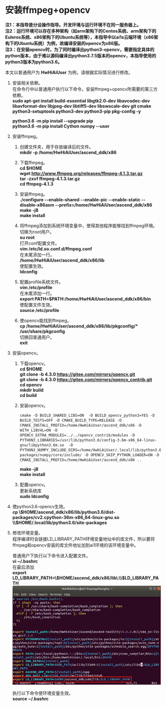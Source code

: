 # 安装ffmpeg+opencv<a name="ZH-CN_TOPIC_0228768065"></a>
**注1：本指导是分设操作指导。开发环境与运行环境不在同一服务器上。**   
**注2：运行环境可以存在多种架构（如arm架构下的Centos系统、arm架构下的Euleros系统、x86架构下的Ubuntu系统等），本指导中以ai1s云端环境（x86架构下的Ubuntu系统）为例，故编译安装的opencv为x86版。**  
**注3：在安装opencv时，为了同时编译出python3-opencv，需要指定具体的python版本，由于难以源码编译出python3.7.5版本的opencv，本指导使用的python3版本为python3.6。**
  
本文以普通用户为 **HwHiAiUser** 为例，请根据实际情况进行修改。  

1.  安装相关依赖。  
    在命令行中以普通用户执行以下命令，安装ffmpeg+opencv所需要的第三方依赖。  
    **sudo apt-get install build-essential libgtk2.0-dev libavcodec-dev libavformat-dev libjpeg-dev libtiff5-dev libswscale-dev git cmake  python3-setuptools python3-dev python3-pip pkg-config -y**  

    **python3.6 -m pip install --upgrade pip**  
    **python3.6 -m pip install Cython numpy --user**

2.  安装ffmpeg。  
    1. 创建文件夹，用于存放编译后的文件。  
        **mkdir -p /home/HwHiAiUser/ascend_ddk/x86**

    2. 下载ffmpeg。  
        **cd $HOME**  
        **wget http://www.ffmpeg.org/releases/ffmpeg-4.1.3.tar.gz**  
        **tar -zxvf ffmpeg-4.1.3.tar.gz**  
        **cd ffmpeg-4.1.3**

    3. 安装ffmpeg。  
        **./configure --enable-shared --enable-pic --enable-static --disable-x86asm  --prefix=/home/HwHiAiUser/ascend_ddk/x86**  
        **make -j8**    
        **make install**

    4. 将ffmpeg添加到系统环境变量中，使得其他程序能够找到ffmpeg环境。  
        切换为root用户。  
        **su root**  
        打开conf配置文件。  
        **vim /etc/ld.so.conf.d/ffmpeg.conf**  
        在末尾添加一行。  
        **/home/HwHiAiUser/ascend_ddk/x86/lib**  
        使配置生效。  
        **ldconfig**   

    5. 配置profile系统文件。  
        **vim /etc/profile**  
        在末尾添加一行。  
        **export PATH=$PATH:/home/HwHiAiUser/ascend_ddk/x86/bin**  
        使配置文件生效。  
        **source /etc/profile**  
    
    6. 使opencv能找到ffmpeg。  
        **cp /home/HwHiAiUser/ascend_ddk/x86/lib/pkgconfig/\* /usr/share/pkgconfig**  
       切换回普通用户。  
        **exit**

3.  安装opencv。  
    1.  下载opencv。  
        **cd \$HOME**    
        **git clone -b 4.3.0 https://gitee.com/mirrors/opencv.git**  
        **git clone -b 4.3.0 https://gitee.com/mirrors/opencv_contrib.git**   
        **cd opencv**  
        **mkdir build**  
        **cd build**  

    2.  安装opencv。  
        ```
        cmake -D BUILD_SHARED_LIBS=ON  -D BUILD_opencv_python3=YES -D BUILD_TESTS=OFF -D CMAKE_BUILD_TYPE=RELEASE -D  CMAKE_INSTALL_PREFIX=/home/HwHiAiUser/ascend_ddk/x86 -D WITH_LIBV4L=ON -D OPENCV_EXTRA_MODULES=../../opencv_contrib/modules -D PYTHON3_LIBRARIES=/usr/lib/python3.6/config-3.6m-x86_64-linux-gnu/libpython3.6m.so  -D PYTHON3_NUMPY_INCLUDE_DIRS=/home/HwHiAiUser/.local/lib/python3.6/site-packages/numpy/core/include/ -D OPENCV_SKIP_PYTHON_LOADER=ON -D CMAKE_INSTALL_PREFIX=/home/HwHiAiUser/ascend_ddk/x86 ..
        ```   
        **make -j8**  
        **make install**  

    3.  配置opencv。  
        更新系统库  
        **sudo ldconfig** 
 
4.   使python3.6-opencv生效。   
     **cp  \\$HOME/ascend_ddk/x86/lib/python3.6/dist-packages/cv2.cpython-36m-x86_64-linux-gnu.so
 \\$HOME/.local/lib/python3.6/site-packages**   
 

5.  修改环境变量。  
    程序编译时会链接LD_LIBRARY_PATH环境变量地址中的库文件，所以要将ffmpeg和opencv安装的库文件地址加到ai1环境的该环境变量中。  
   
    普通用户下执行以下命令进入配置文件。  
     **vi ~/.bashrc**   
    在最后添加  
    **export LD_LIBRARY_PATH=\\$HOME/ascend_ddk/x86/lib\:\\$LD_LIBRARY_PATH**
    ![](figures/bashrc.png "")   
    
    执行以下命令使环境变量生效。  
    **source ~/.bashrc**